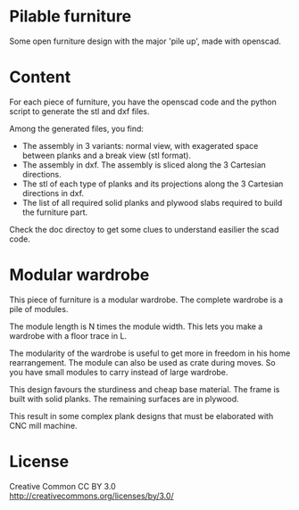 Pilable furniture
=================

Some open furniture design with the major 'pile up', made with openscad.

Content
=======

For each piece of furniture, you have the openscad code and the python script to generate the stl and dxf files.

Among the generated files, you find:
- The assembly in 3 variants: normal view, with exagerated space between planks and a break view (stl format).
- The assembly in dxf. The assembly is sliced along the 3 Cartesian directions.
- The stl of each type of planks and its projections along the 3 Cartesian directions in dxf.
- The list of all required solid planks and plywood slabs required to build the furniture part.

Check the doc directoy to get some clues to understand easilier the scad code.

Modular wardrobe
================

This piece of furniture is a modular wardrobe. The complete wardrobe is a pile of modules.

The module length is N times the module width. This lets you make a wardrobe with a floor trace in L.

The modularity of the wardrobe is useful to get more in freedom in his home rearrangement. The module can also be used as crate during moves. So you have small modules to carry instead of large wardrobe.

This design favours the sturdiness and cheap base material. The frame is built with solid planks. The remaining surfaces are in plywood.

This result in some complex plank designs that must be elaborated with CNC mill machine.

License
=======

Creative Common CC BY 3.0   
http://creativecommons.org/licenses/by/3.0/

